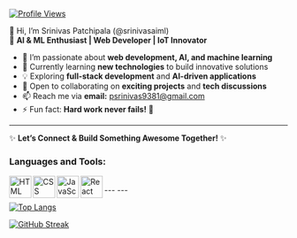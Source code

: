 [![Profile Views](https://hits.seeyoufarm.com/api/count/incr/badge.svg?url=https://github.com/srinivasaiml&title=Profile%20Views)](https://github.com/srinivasaiml)


👋 Hi, I’m Srinivas Patchipala (@srinivasaiml)  
🚀 **AI & ML Enthusiast | Web Developer | IoT Innovator**  

- 👀 I’m passionate about **web development, AI, and machine learning**  
- 🌱 Currently learning **new technologies** to build innovative solutions  
- 💡 Exploring **full-stack development** and **AI-driven applications**  
- 💞️ Open to collaborating on **exciting projects** and **tech discussions**  
- 📫 Reach me via **email:** psrinivas9381@gmail.com  
- ⚡ Fun fact: **Hard work never fails!** 💪  

---

✨ **Let’s Connect & Build Something Awesome Together!** ✨  
### Languages and Tools:
<img align="left" alt="HTML" width="40px" src="https://cdn.jsdelivr.net/gh/devicons/devicon/icons/html5/html5-original.svg" />
<img align="left" alt="CSS" width="40px" src="https://cdn.jsdelivr.net/gh/devicons/devicon/icons/css3/css3-original.svg" />
<img align="left" alt="JavaScript" width="40px" src="https://cdn.jsdelivr.net/gh/devicons/devicon/icons/javascript/javascript-original.svg" />
<img align="left" alt="React" width="40px" src="https://cdn.jsdelivr.net/gh/devicons/devicon/icons/react/react-original.svg" />
<br/>
---
---

[![Top Langs](https://github-readme-stats.vercel.app/api/top-langs/?username=srinivasaiml&layout=compact&langs_count=6&theme=dark)](https://github.com/anuraghazra/github-readme-stats)




[![GitHub Streak](https://streak-stats.demolab.com/?user=srinivasaiml&theme=radical&hide_border=true)](https://git.io/streak-stats)


